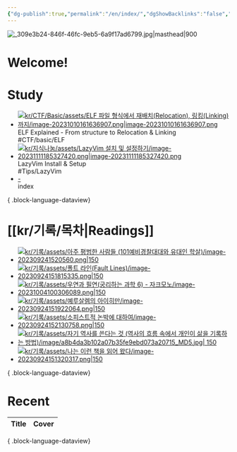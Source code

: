 ```yaml
---
{"dg-publish":true,"permalink":"/en/index/","dgShowBacklinks":"false","dgShowLocalGraph":"false","dgShowFileTree":"false","dgShowToc":"false"}
---
```



![_309e3b24-846f-46fc-9eb5-6a9f17ad6799.jpg|masthead|900](/img/user/kr/data/img/%EB%B8%94%EB%A1%9C%EA%B7%B8%EC%9D%B4%EB%AF%B8%EC%A7%80/_309e3b24-846f-46fc-9eb5-6a9f17ad6799.jpg)
#  Welcome!

# Study
<div class="study-covers">

- [![kr/CTF/Basic/assets/ELF 파일 형식에서 재배치(Relocation), 링킹(Linking) 까지/image-20231010161636907.png|image-20231010161636907.png](/img/user/kr/CTF/Basic/assets/ELF%20%ED%8C%8C%EC%9D%BC%20%ED%98%95%EC%8B%9D%EC%97%90%EC%84%9C%20%EC%9E%AC%EB%B0%B0%EC%B9%98(Relocation),%20%EB%A7%81%ED%82%B9(Linking)%20%EA%B9%8C%EC%A7%80/image-20231010161636907.png)](</en/CTF/Basic/ELF Explained - From structure to Relocation & Linking>)<div class=content-name>ELF Explained - From structure to Relocation & Linking</div><div class=content-tags>#CTF/basic/ELF</div>
- [![kr/지식나눔/assets/LazyVim 설치 및 설정하기/image-20231111185327420.png|image-20231111185327420.png](/img/user/kr/%EC%A7%80%EC%8B%9D%EB%82%98%EB%88%94/assets/LazyVim%20%EC%84%A4%EC%B9%98%20%EB%B0%8F%20%EC%84%A4%EC%A0%95%ED%95%98%EA%B8%B0/image-20231111185327420.png)](</en/Tips/LazyVim Install & Setup>)<div class=content-name>LazyVim Install & Setup</div><div class=content-tags>#Tips/LazyVim</div>
- [\-](</en/index>)<div class=content-name>index</div><div class=content-tags></div>

{ .block-language-dataview}
</div>


# [[kr/기록/목차\|Readings]] 
<div class="book-covers">

- [![kr/기록/assets/아주 평범한 사람들 (101예비경찰대대와 유대인 학살)/image-202309241520560.png|150](/img/user/kr/%EA%B8%B0%EB%A1%9D/assets/%EC%95%84%EC%A3%BC%20%ED%8F%89%EB%B2%94%ED%95%9C%20%EC%82%AC%EB%9E%8C%EB%93%A4%20(101%EC%98%88%EB%B9%84%EA%B2%BD%EC%B0%B0%EB%8C%80%EB%8C%80%EC%99%80%20%EC%9C%A0%EB%8C%80%EC%9D%B8%20%ED%95%99%EC%82%B4)/image-202309241520560.png)](<kr/기록/독후감/아주 평범한 사람들 (101예비경찰대대와 유대인 학살)>)
- [![kr/기록/assets/폴트 라인(Fault Lines)/image-20230924151815335.png|150](/img/user/kr/%EA%B8%B0%EB%A1%9D/assets/%ED%8F%B4%ED%8A%B8%20%EB%9D%BC%EC%9D%B8(Fault%20Lines)/image-20230924151815335.png)](<kr/기록/독후감/폴트 라인(Fault Lines)>)
- [![kr/기록/assets/우연과 필연(궁리하는 과학 6) - 자크모노/image-20231004100306089.png|150](/img/user/kr/%EA%B8%B0%EB%A1%9D/assets/%EC%9A%B0%EC%97%B0%EA%B3%BC%20%ED%95%84%EC%97%B0(%EA%B6%81%EB%A6%AC%ED%95%98%EB%8A%94%20%EA%B3%BC%ED%95%99%206)%20-%20%EC%9E%90%ED%81%AC%EB%AA%A8%EB%85%B8/image-20231004100306089.png)](<kr/기록/독후감/우연과 필연(궁리하는 과학 6) - 자크모노>)
- [![kr/기록/assets/예루살렘의 아이히만/image-20230924151922064.png|150](/img/user/kr/%EA%B8%B0%EB%A1%9D/assets/%EC%98%88%EB%A3%A8%EC%82%B4%EB%A0%98%EC%9D%98%20%EC%95%84%EC%9D%B4%ED%9E%88%EB%A7%8C/image-20230924151922064.png)](<kr/기록/독후감/예루살렘의 아이히만>)
- [![kr/기록/assets/소피스트적 논박에 대하여/image-20230924152130758.png|150](/img/user/kr/%EA%B8%B0%EB%A1%9D/assets/%EC%86%8C%ED%94%BC%EC%8A%A4%ED%8A%B8%EC%A0%81%20%EB%85%BC%EB%B0%95%EC%97%90%20%EB%8C%80%ED%95%98%EC%97%AC/image-20230924152130758.png)](<kr/기록/독후감/소피스트적 논박에 대하여>)
- [![kr/기록/assets/자기 역사를 쓴다는 것 (역사의 흐름 속에서 개인이 삶을 기록하는 방법)/image/a8b4da3b102a07b35fe9ebd073a20715_MD5.jpg| 150](/img/user/kr/%EA%B8%B0%EB%A1%9D/assets/%EC%9E%90%EA%B8%B0%20%EC%97%AD%EC%82%AC%EB%A5%BC%20%EC%93%B4%EB%8B%A4%EB%8A%94%20%EA%B2%83%20(%EC%97%AD%EC%82%AC%EC%9D%98%20%ED%9D%90%EB%A6%84%20%EC%86%8D%EC%97%90%EC%84%9C%20%EA%B0%9C%EC%9D%B8%EC%9D%B4%20%EC%82%B6%EC%9D%84%20%EA%B8%B0%EB%A1%9D%ED%95%98%EB%8A%94%20%EB%B0%A9%EB%B2%95)/image/a8b4da3b102a07b35fe9ebd073a20715_MD5.jpg)](<kr/기록/타치바나 다카시(立花隆)/자기 역사를 쓴다는 것 (역사의 흐름 속에서 개인이 삶을 기록하는 방법)>)
- [![kr/기록/assets/나는 이런 책을 읽어 왔다/image-20230924151320317.png|150](/img/user/kr/%EA%B8%B0%EB%A1%9D/assets/%EB%82%98%EB%8A%94%20%EC%9D%B4%EB%9F%B0%20%EC%B1%85%EC%9D%84%20%EC%9D%BD%EC%96%B4%20%EC%99%94%EB%8B%A4/image-20230924151320317.png)](<kr/기록/타치바나 다카시(立花隆)/나는 이런 책을 읽어 왔다 (다치바나 식 독서론, 독서술, 서재론)>)

{ .block-language-dataview}
</div>


# Recent
| Title | Cover |
| ----- | ----- |

{ .block-language-dataview}



